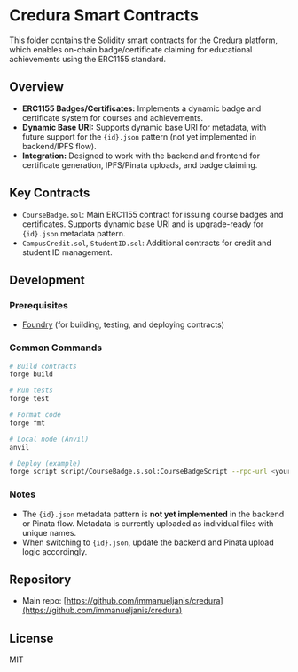 # Credura Smart Contracts

This folder contains the Solidity smart contracts for the Credura platform, which enables on-chain badge/certificate claiming for educational achievements using the ERC1155 standard.

## Overview

- **ERC1155 Badges/Certificates:** Implements a dynamic badge and certificate system for courses and achievements.
- **Dynamic Base URI:** Supports dynamic base URI for metadata, with future support for the `{id}.json` pattern (not yet implemented in backend/IPFS flow).
- **Integration:** Designed to work with the backend and frontend for certificate generation, IPFS/Pinata uploads, and badge claiming.

## Key Contracts

- `CourseBadge.sol`: Main ERC1155 contract for issuing course badges and certificates. Supports dynamic base URI and is upgrade-ready for `{id}.json` metadata pattern.
- `CampusCredit.sol`, `StudentID.sol`: Additional contracts for credit and student ID management.

## Development

### Prerequisites

- [Foundry](https://book.getfoundry.sh/) (for building, testing, and deploying contracts)

### Common Commands

```sh
# Build contracts
forge build

# Run tests
forge test

# Format code
forge fmt

# Local node (Anvil)
anvil

# Deploy (example)
forge script script/CourseBadge.s.sol:CourseBadgeScript --rpc-url <your_rpc_url> --private-key <your_private_key>
```

### Notes

- The `{id}.json` metadata pattern is **not yet implemented** in the backend or Pinata flow. Metadata is currently uploaded as individual files with unique names.
- When switching to `{id}.json`, update the backend and Pinata upload logic accordingly.

## Repository

- Main repo: [https://github.com/immanueljanis/credura](https://github.com/immanueljanis/credura)

## License

MIT
